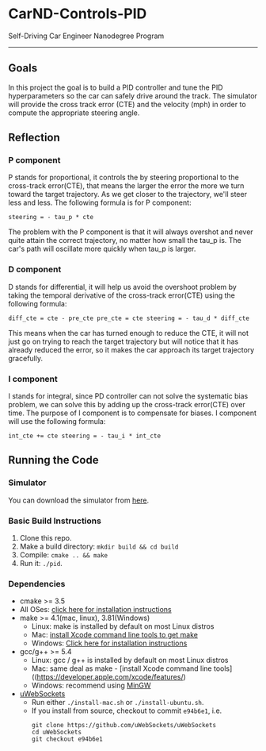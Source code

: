 # CarND-Controls-PID
Self-Driving Car Engineer Nanodegree Program

---

## Goals

In this project the goal is to build a PID controller and tune the PID hyperparameters so the car can safely drive around the track. The simulator will provide the cross track error (CTE) and the velocity (mph) in order to compute the appropriate steering angle.


## Reflection

### P component
P stands for proportional, it controls the by steering proportional to the cross-track error(CTE), that means the larger the error the more we turn toward the target trajectory. As we get closer to the trajectory, we'll steer less and less. The following formula is for P component:

`steering = - tau_p * cte`

The problem with the P component is that it will always overshot and never quite attain the correct trajectory, no matter how small the tau_p is. The car's path will oscillate more quickly when tau_p is larger.

### D component
D stands for differential, it will help us avoid the overshoot problem by taking the temporal derivative of the cross-track error(CTE) using the following formula:

` diff_cte = cte - pre_cte
  pre_cte = cte
  steering = - tau_d * diff_cte
`

This means when the car has turned enough to reduce the CTE, it will not just go on trying to reach the target trajectory but will notice that it has already reduced the error, so it makes the car approach its target trajectory gracefully.

### I component
I stands for integral, since PD controller can not solve the systematic bias problem, we can solve this by adding up the cross-track error(CTE) over time. The purpose of I component is to compensate for biases. I component will use the following formula:

`int_cte += cte
 steering = - tau_i * int_cte
`

## Running the Code

### Simulator
You can download the simulator from [here](https://github.com/udacity/self-driving-car-sim/releases).

### Basic Build Instructions

1. Clone this repo.
2. Make a build directory: `mkdir build && cd build`
3. Compile: `cmake .. && make`
4. Run it: `./pid`.

### Dependencies

* cmake >= 3.5
 * All OSes: [click here for installation instructions](https://cmake.org/install/)
* make >= 4.1(mac, linux), 3.81(Windows)
  * Linux: make is installed by default on most Linux distros
  * Mac: [install Xcode command line tools to get make](https://developer.apple.com/xcode/features/)
  * Windows: [Click here for installation instructions](http://gnuwin32.sourceforge.net/packages/make.htm)
* gcc/g++ >= 5.4
  * Linux: gcc / g++ is installed by default on most Linux distros
  * Mac: same deal as make - [install Xcode command line tools]((https://developer.apple.com/xcode/features/)
  * Windows: recommend using [MinGW](http://www.mingw.org/)
* [uWebSockets](https://github.com/uWebSockets/uWebSockets)
  * Run either `./install-mac.sh` or `./install-ubuntu.sh`.
  * If you install from source, checkout to commit `e94b6e1`, i.e.
    ```
    git clone https://github.com/uWebSockets/uWebSockets
    cd uWebSockets
    git checkout e94b6e1
    ```
